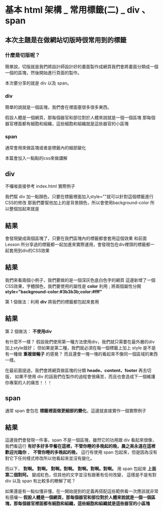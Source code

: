 # 基本 html 架構 _ 常用標籤(二) _ div 、span

## 本次主題是在做網站**切版**時很常用到的標籤

### 什麼是切版呢？
簡單說，切版就是我們將設計師設計好的畫面製作成網頁我們會將畫面分類成一個一個的區塊，然後開始進行頁面的製作。

本次要分享的就是 div 以及 span。

### div
簡單的說就是一個區塊，我們會在裡面塞很多很多東西。

假設人體是一個網頁，那每個器官和部位對於人體來說就是一個一個區塊
那每個器官裡面都有細胞和組織，這些細胞和組織就是這些器官的小區塊



### span
通常會用來做區塊或者是標籤內的細部變化

本篇會加入一點點的css來做講解


## div
不囉唆直接參考 index.html 實際例子

我們幫 div 加一點顏色，只要在標籤裡面加入style=""就可以針對這個標籤進行CSS的修改
那我們要幫他加上的是背景顏色，所以會使用background-color
所以整個加起來就是

## 結果


會發現變成兩個區塊了，只要在我們區塊內的標籤都會套用這個效果
和前面 Lesson 所分享過的標籤都一起加進來實際運用，會發現包在div裡頭的標籤都一起套用到div的CSS效果

## 結果


我們來看兩個小例子，我們要做的是一個深灰色底白色字的網頁
這邊新增了一個CSS效果，字體顏色，我們要使用的屬性是 **color**
利用 ; 將兩個屬性分開 **style="background-color:#3b3b3b;color:#fff"**

第 1 個做法：利用 **div** 將我們的標籤都包起來套用

## 結果



第 2 個做法： **不使用div**

有什麼不一樣？
假設我們使用第一種方法使用div，我們就只需要在最外層的div加上style就好；
但如果是第二種，我們就必須在每一個標籤上加上 style 是不是有一種做 **重複做輪子** 的感覺？
而且還會一塊一塊的看起來不像同一個區域的東西一樣。

在最前面提過，我們會將網頁做區塊的分類 **heade、content、footer** 再去切版，
如果不使用 div 的話我們在製作的過程會很痛苦，而且也會造成下一個維護你專案的人的痛苦！！！


## span
通常 span 會包在 **標籤裡面做更細部的變化**，這邊就直接實作一個實際例子

## 結果

這邊我們會發現一件事，span 不是一個區塊，雖然它的功用跟 div 看起來很像，
我們看這行 **有好多好多早餐在這裡，不管你睡的多晚起的晚，晨之美永遠在這裡歡迎光臨你** ，
**不管你睡的多晚起的晚，** 這行有使用 span 包起來，但是因為沒有對它下任何樣式修改所以他看起來並沒有變化。

而以下，
**對啊。 對啊。 對啊。對啊。**
**對啊。對啊。對啊。**
用 span 包起來 **上面第二個對阿。** 變成紅色，但其他的文字並沒有跟著有任何改變，
這樣是不是有對 div 以及 span 有比較多的瞭解了呢？

如果還是有一點似懂非懂，在一開始提到的定義再搭配這些範例看一次應該就非常有感囉～
**假設人體是一個網頁，那每個器官和部位對於人體來說就是一個一個區塊，那每個器官裡面都有細胞和組織，這些細胞和組織就是這些器官的小區塊**


